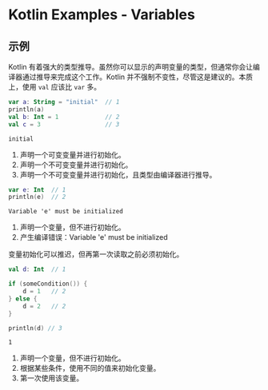 # Kotlin Examples - Variables

## 示例

Kotlin 有着强大的类型推导。虽然你可以显示的声明变量的类型，但通常你会让编译器通过推导来完成这个工作。Kotlin 并不强制不变性，尽管这是建议的。本质上，使用 `val` 应该比 `var` 多。

```kt
var a: String = "initial"  // 1
println(a)
val b: Int = 1             // 2
val c = 3                  // 3
```

```
initial
```

1. 声明一个可变变量并进行初始化。
2. 声明一个不可变变量并进行初始化。
3. 声明一个不可变变量并进行初始化，且类型由编译器进行推导。


```kt
var e: Int  // 1
println(e)  // 2
```

```
Variable 'e' must be initialized
```

1. 声明一个变量，但不进行初始化。
2. 产生编译错误：Variable 'e' must be initialized



变量初始化可以推迟，但再第一次读取之前必须初始化。

```kt
val d: Int  // 1

if (someCondition()) {
    d = 1   // 2
} else {
    d = 2   // 2
}

println(d) // 3
```

```
1
```

1. 声明一个变量，但不进行初始化。
2. 根据某些条件，使用不同的值来初始化变量。
3. 第一次使用该变量。
